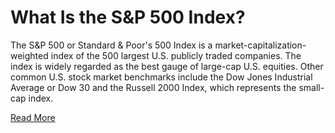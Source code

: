 # What Is the S&P 500 Index?

The S&P 500 or Standard & Poor's 500 Index is a market-capitalization-weighted index of the 500 largest U.S. publicly traded companies. The index is widely regarded as the best gauge of large-cap U.S. equities. Other common U.S. stock market benchmarks include the Dow Jones Industrial Average or Dow 30 and the Russell 2000 Index, which represents the small-cap index.

[Read More](https://www.investopedia.com/terms/s/sp500.asp)
